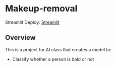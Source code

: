 # Makeup-removal
Streamlit Deploy: [Streamlit](https://baldclassification.streamlit.app/)

## Overview
This is a project for AI class that creates a model to:
 - Classify whether a person is bald or not
